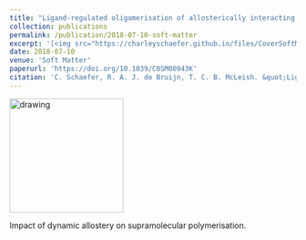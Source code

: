 ```yaml
---
title: "Ligand-regulated oligomerisation of allosterically interacting proteins"
collection: publications
permalink: /publication/2018-07-10-soft-matter
excerpt: '[<img src="https://charleyschaefer.github.io/files/CoverSoftMatter2018.png" alt="drawing" width="200"/>](https://doi.org/10.1039/C8SM00943K)\  Impact of dynamic allostery on supramolecular polymerisation.'
date: 2018-07-10
venue: 'Soft Matter'
paperurl: 'https://doi.org/10.1039/C8SM00943K'
citation: 'C. Schaefer, R. A. J. de Bruijn, T. C. B. McLeish. &quot;Ligand-regulated oligomerisation of allosterically interacting proteins.&quot; <i>Soft Matter</i>. 14, 6961-6968  (2018)'
---
```


[<img src="https://charleyschaefer.github.io/files/CoverSoftMatter2018.png" alt="drawing" width="200"/>](https://doi.org/10.1039/C8SM00943K) 

Impact of dynamic allostery on supramolecular polymerisation.
